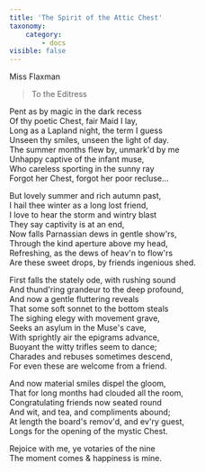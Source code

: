 ```yaml
---
title: 'The Spirit of the Attic Chest'
taxonomy:
    category:
        - docs
visible: false
---
```


<div class="author">Miss Flaxman</div>

> To the Editress  
  
Pent as by magic in the dark recess  
Of thy poetic Chest, fair Maid I lay,  
Long as a Lapland night, the term I guess  
Unseen thy smiles, unseen the light of day.  
The summer months flew by, unmark'd by me  
Unhappy captive of the infant muse,  
Who careless sporting in the sunny ray  
Forgot her Chest, forgot her poor recluse...  
  
But lovely summer and rich autumn past,  
I hail thee winter as a long lost friend,  
I love to hear the storm and wintry blast  
They say captivity is at an end,  
Now falls Parnassian dews in gentle show'rs,  
Through the kind aperture above my head,  
Refreshing, as the dews of heav'n to flow'rs  
Are these sweet drops, by friends ingenious shed.  
  
First falls the stately ode, with rushing sound  
And thund'ring grandeur to the deep profound,  
And now a gentle fluttering reveals  
That some soft sonnet to the bottom steals  
The sighing elegy with movement grave,  
Seeks an asylum in the Muse's cave,  
With sprightly air the epigrams advance,  
Buoyant the witty trifles seem to dance;  
Charades and rebuses sometimes descend,  
For even these are welcome from a friend.  
  
And now material smiles dispel the gloom,  
That for long months had clouded all the room,  
Congratulating friends now seated round  
And wit, and tea, and compliments abound;  
At length the board's remov'd, and ev'ry guest,  
Longs for the opening of the mystic Chest.  
  
Rejoice with me, ye votaries of the nine  
The moment comes & happiness is mine.